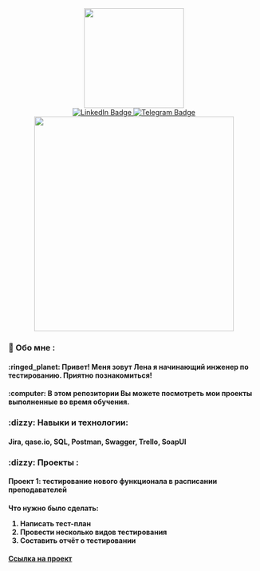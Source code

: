 <div id="header" align="center">
  <img src="https://media3.giphy.com/media/v1.Y2lkPTc5MGI3NjExZHVuYWk4dGZhYnNqODMyMDQwNHo2eWxkZjFhZjZzcW0xYXRqaHUyOCZlcD12MV9pbnRlcm5hbF9naWZfYnlfaWQmY3Q9Zw/QX15lZJbifeQPzcNDt/giphy.gif" width="200"/>
</div>
 <div id="badges"  align="center">
  <a href="https://www.linkedin.com/in/елена-жукова-273322282">
    <img src="https://img.shields.io/badge/LinkedIn-blue?style=for-the-badge&logo=linkedin&logoColor=white" alt="LinkedIn Badge"/>
  </a>
  <a href="https://web.telegram.org/k/#@violeus_syringa">
    <img src="https://img.shields.io/badge/Telegram-blue?style=for-the-badge&logo=telegram&logoColor=white" alt="Telegram Badge"/>
  </a>
</div>
<div align="center">
  <img src="https://64.media.tumblr.com/7fe40de45e1fa7caba69219214ce55c7/tumblr_nr3vdc5aNE1qza1qzo1_500.gifv" width="400" height="430"/>
</div>

### :dizzy: Обо мне : 

  <p> <h4> :ringed_planet: Привет! Меня зовут Лена я начинающий инженер по тестированию. Приятно познакомиться! </p>
<p> <h4> :computer: В этом репозитории Вы можете посмотреть мои проекты выполненные во время обучения. </p>
</p>
<p> <h3> :dizzy: Навыки и технологии: </p>
<p> <h4> Jira, qase.io, SQL, Postman, Swagger, Trello, SoapUI </p>
</p>
<p> <h3> :dizzy: Проекты : </p>
<p> <h4> Проект 1: тестирование нового функционала в расписании преподавателей </p>
<p> <h4> Что нужно было сделать: </p>
<ol>
<li>Написать тест-план</li>
  <li>Провести несколько видов тестирования</li>
    <li>Составить отчёт о тестировании</li>
</ol> </p>
 <h4> <a href="https://coffeeeveryday.atlassian.net/wiki/spaces/~6391cb0d00cb2fc3f98c2e28/pages/3112964/1-2">Ссылка на проект</a>
